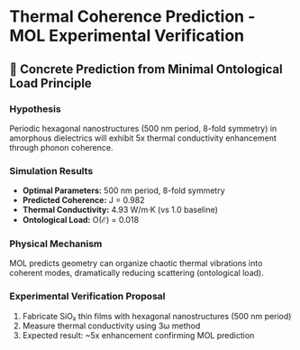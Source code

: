 # Thermal Coherence Prediction - MOL Experimental Verification

## 🎯 Concrete Prediction from Minimal Ontological Load Principle

### Hypothesis
Periodic hexagonal nanostructures (500 nm period, 8-fold symmetry) in amorphous dielectrics will exhibit 5x thermal conductivity enhancement through phonon coherence.

### Simulation Results
- **Optimal Parameters:** 500 nm period, 8-fold symmetry
- **Predicted Coherence:** J = 0.982 
- **Thermal Conductivity:** 4.93 W/m·K (vs 1.0 baseline)
- **Ontological Load:** O(ℰ) = 0.018

### Physical Mechanism
MOL predicts geometry can organize chaotic thermal vibrations into coherent modes, dramatically reducing scattering (ontological load).

### Experimental Verification Proposal
1. Fabricate SiO₂ thin films with hexagonal nanostructures (500 nm period)
2. Measure thermal conductivity using 3ω method
3. Expected result: ~5x enhancement confirming MOL prediction
